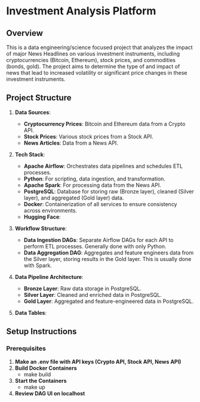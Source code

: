 # Investment Analysis Platform

## Overview

This is a data engineering/science focused project that analyzes the impact of major News Headlines on various investment instruments, including cryptocurrencies (Bitcoin, Ethereum), stock prices, and commodities (bonds, gold). The project aims to determine the type of and impact of news that lead to increased volatility or significant price changes in these investment instruments.

## Project Structure

1. **Data Sources**:
   - **Cryptocurrency Prices**: Bitcoin and Ethereum data from a Crypto API.
   - **Stock Prices**: Various stock prices from a Stock API.
   - **News Articles**: Data from a News API.

2. **Tech Stack**:
   - **Apache Airflow**: Orchestrates data pipelines and schedules ETL processes.
   - **Python**: For scripting, data ingestion, and transformation.
   - **Apache Spark**: For processing data from the News API.
   - **PostgreSQL**: Database for storing raw (Bronze layer), cleaned (Silver layer), and aggregated (Gold layer) data.
   - **Docker**: Containerization of all services to ensure consistency across environments.
   - **Hugging Face**:

3. **Workflow Structure**:
   - **Data Ingestion DAGs**: Separate Airflow DAGs for each API to perform ETL processes. Generally done with only Python.
   - **Data Aggregation DAG**: Aggregates and feature engineers data from the Silver layer, storing results in the Gold layer. This is usually done with Spark.

4. **Data Pipeline Architecture**:
   - **Bronze Layer**: Raw data storage in PostgreSQL.
   - **Silver Layer**: Cleaned and enriched data in PostgreSQL.
   - **Gold Layer**: Aggregated and feature-engineered data in PostgreSQL.

5. **Data Tables**:


## Setup Instructions

### Prerequisites
1. **Make an .env file with API keys (Crypto API, Stock API, News API)**
2. **Build Docker Containers**
   - make build
3. **Start the Containers**
   - make up
4. **Review DAG UI on localhost**
